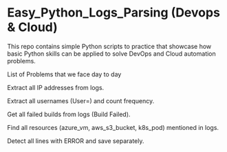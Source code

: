 # Easy_Python_Logs_Parsing (Devops & Cloud)

This repo contains simple Python scripts to practice that showcase how basic Python skills can be applied to solve DevOps and Cloud automation problems.

List of Problems that we face day to day

Extract all IP addresses from logs.

Extract all usernames (User=) and count frequency.

Get all failed builds from logs (Build Failed).

Find all resources (azure_vm, aws_s3_bucket, k8s_pod) mentioned in logs.

Detect all lines with ERROR and save separately.
